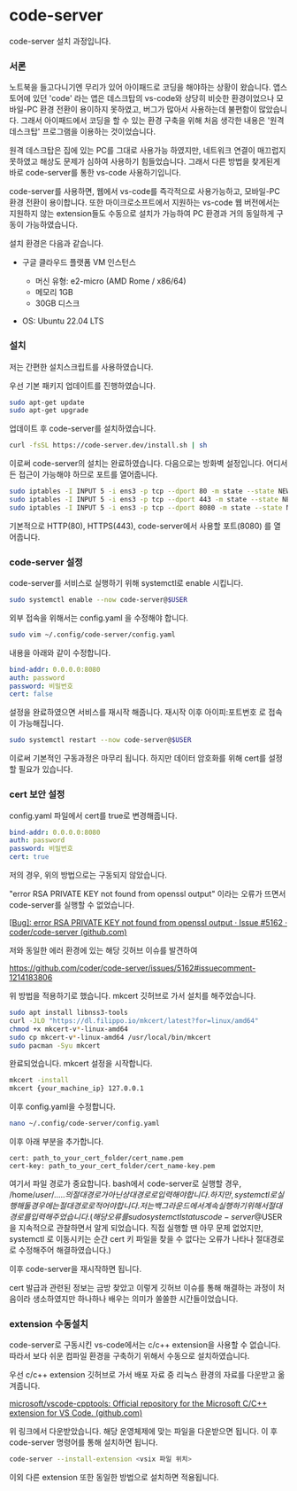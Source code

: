# code-server
code-server 설치 과정입니다.







### 서론

노트북을 들고다니기엔 무리가 있어 아이패드로 코딩을 해야하는 상황이 왔습니다. 앱스토어에 있던 'code' 라는 앱은 데스크탑의 vs-code와 상당히 비슷한 환경이었으나 모바일-PC 환경 전환이 용이하지 못하였고, 버그가 많아서 사용하는데 불편함이 많았습니다. 그래서 아이패드에서 코딩을 할 수 있는 환경 구축을 위해 처음 생각한 내용은 '원격 데스크탑' 프로그램을 이용하는 것이었습니다.

원격 데스크탑은 집에 있는 PC를 그대로 사용가능 하였지만, 네트워크 연결이 매끄럽지 못하였고 해상도 문제가 심하여 사용하기 힘들었습니다. 그래서 다른 방법을 찾게된게 바로 code-server를 통한 vs-code 사용하기입니다.

code-server를 사용하면, 웹에서 vs-code를 즉각적으로 사용가능하고, 모바일-PC 환경 전환이 용이합니다. 또한 마이크로소프트에서 지원하는 vs-code 웹 버전에서는 지원하지 않는 extension들도 수동으로 설치가 가능하여 PC 환경과 거의 동일하게 구동이 가능하였습니다.



설치 환경은 다음과 같습니다.

- 구글 클라우드 플랫폼 VM 인스턴스
  - 머신 유형: e2-micro (AMD Rome / x86/64)
  - 메모리 1GB
  - 30GB 디스크

- OS: Ubuntu 22.04 LTS







### 설치

저는 간편한 설치스크립트를 사용하였습니다.

우선 기본 패키지 업데이트를 진행하였습니다.

```bash
sudo apt-get update
sudo apt-get upgrade
```

업데이트 후 code-server를 설치하였습니다.

```bash
curl -fsSL https://code-server.dev/install.sh | sh
```

이로써 code-server의 설치는 완료하였습니다. 다음으로는 방화벽 설정입니다. 어디서든 접근이 가능해야 하므로 포트를 열어줍니다.

```bash
sudo iptables -I INPUT 5 -i ens3 -p tcp --dport 80 -m state --state NEW,ESTABLISHED -j ACCEPT
sudo iptables -I INPUT 5 -i ens3 -p tcp --dport 443 -m state --state NEW,ESTABLISHED -j ACCEPT
sudo iptables -I INPUT 5 -i ens3 -p tcp --dport 8080 -m state --state NEW,ESTABLISHED -j ACCEPT
```

기본적으로 HTTP(80), HTTPS(443), code-server에서 사용할 포트(8080) 를 열어줍니다.







### code-server 설정

code-server를 서비스로 실행하기 위해 systemctl로 enable 시킵니다.

```bash
sudo systemctl enable --now code-server@$USER
```

외부 접속을 위해서는 config.yaml 을 수정해야 합니다.

```bash
sudo vim ~/.config/code-server/config.yaml
```

내용을 아래와 같이 수정합니다.

```yaml
bind-addr: 0.0.0.0:8080
auth: password
password: 비밀번호
cert: false
```

설정을 완료하였으면 서비스를 재시작 해줍니다. 재시작 이후 아이피:포트번호 로 접속이 가능해집니다.

```bash
sudo systemctl restart --now code-server@$USER
```

이로써 기본적인 구동과정은 마무리 됩니다. 하지만 데이터 암호화를 위해 cert를 설정할 필요가 있습니다.







### cert 보안 설정

config.yaml 파일에서 cert를 true로 변경해줍니다.

```yaml
bind-addr: 0.0.0.0:8080
auth: password
password: 비밀번호
cert: true
```

저의 경우, 위의 방법으로는 구동되지 않았습니다. 

"error RSA PRIVATE KEY not found from openssl output" 이라는 오류가 뜨면서 code-server를 실행할 수 없었습니다. 

[[Bug\]: error RSA PRIVATE KEY not found from openssl output · Issue #5162 · coder/code-server (github.com)](https://github.com/coder/code-server/issues/5162)

저와 동일한 에러 환경에 있는 해당 깃허브 이슈를 발견하여

https://github.com/coder/code-server/issues/5162#issuecomment-1214183806

위 방법을 적용하기로 했습니다. mkcert 깃허브로 가서 설치를 해주었습니다.

```bash
sudo apt install libnss3-tools
curl -JLO "https://dl.filippo.io/mkcert/latest?for=linux/amd64"
chmod +x mkcert-v*-linux-amd64
sudo cp mkcert-v*-linux-amd64 /usr/local/bin/mkcert
sudo pacman -Syu mkcert
```

완료되었습니다. mkcert 설정을 시작합니다.

```bash
mkcert -install
mkcert {your_machine_ip} 127.0.0.1
```

이후 config.yaml을 수정합니다.

```bash
nano ~/.config/code-server/config.yaml
```

이후 아래 부분을 추가합니다.

```
cert: path_to_your_cert_folder/cert_name.pem
cert-key: path_to_your_cert_folder/cert_name-key.pem
```

여기서 파일 경로가 중요합니다. bash에서 code-server로 실행할 경우,  /home/$user/..... 의 절대경로가 아닌 상대경로로 입력해야 합니다. 하지만, systemctl로 실행해 둘 경우에는 절대경로로 적어야 합니다. 저는 백그라운드에서 계속 실행하기 위해서 절대경로를 입력해주었습니다. (해당 오류를 sudo systemctl status code-server@$USER 을 지속적으로 관찰하면서 알게 되었습니다. 직접 실행할 땐 아무 문제 없었지만, systemctl 로 이동시키는 순간 cert 키 파일을 찾을 수 없다는 오류가 나타나 절대경로로 수정해주어 해결하였습니다.)

이후 code-server을 재시작하면 됩니다.



cert 발급과 관련된 정보는 금방 찾았고 이렇게 깃허브 이슈를 통해 해결하는 과정이 처음이라 생소하였지만 하나하나 배우는 의미가 쏠쏠한 시간들이었습니다.







### extension 수동설치

code-server로 구동시킨 vs-code에서는 c/c++ extension을 사용할 수 없습니다. 따라서 보다 쉬운 컴파일 환경을 구축하기 위해서 수동으로 설치하였습니다.

우선 c/c++ extension 깃허브로 가서 배포 자료 중 리눅스 환경의 자료를 다운받고 옮겨줍니다.

[microsoft/vscode-cpptools: Official repository for the Microsoft C/C++ extension for VS Code. (github.com)](https://github.com/microsoft/vscode-cpptools)

위 링크에서 다운받았습니다. 해당 운영체제에 맞는 파일을 다운받으면 됩니다. 이 후 code-server 명령어를 통해 설치하면 됩니다.

```bash
code-server --install-extension <vsix 파일 위치>
```

이외 다른 extension 또한 동일한 방법으로 설치하면 적용됩니다.
